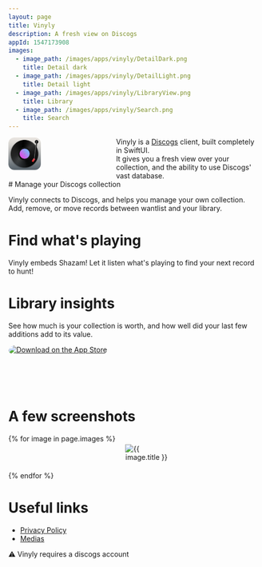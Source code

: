 ```yaml
---
layout: page
title: Vinyly
description: A fresh view on Discogs
appId: 1547173908
images:
  - image_path: /images/apps/vinyly/DetailDark.png
    title: Detail dark
  - image_path: /images/apps/vinyly/DetailLight.png
    title: Detail light
  - image_path: /images/apps/vinyly/LibraryView.png
    title: Library
  - image_path: /images/apps/vinyly/Search.png
    title: Search
---
```


<div style="display: inline-grid; grid-template-columns: auto auto;">

  <img style="width: 30%; border-radius: 18.625%;" src="/images/apps/Vinyly.png" alt="Vinyly App icon"/>

  <div>
  Vinyly is a <span><a href="https://discogs.com">Discogs</a></span> client, built completely in SwiftUI.<br/>
  It gives you a fresh view over your collection, and the ability to use Discogs' vast database.
  </div>

</div>
# Manage your Discogs collection

Vinyly connects to Discogs, and helps you manage your own collection.  
Add, remove, or move records between wantlist and your library.

# Find what's playing

Vinyly embeds Shazam! Let it listen what's playing to find your next record to hunt!

# Library insights

See how much is your collection is worth, and how well did your last few additions add to its value.

<a href="https://apps.apple.com/us/app/vinyly/id1547173908?itsct=apps_box_badge&amp;itscg=30200" style="display: inline-block; overflow: hidden; border-radius: 13px; width: 250px; height: 83px;"><img src="https://tools.applemediaservices.com/api/badges/download-on-the-app-store/black/en-us?size=250x83&amp;releaseDate=1613001600&h=b5f790a5f75a8aa8961bb3fc6a1f64b8" alt="Download on the App Store" style="border-radius: 13px; width: 250px; height: 83px;"></a>

# A few screenshots

<div style="display: inline-grid; grid-template-columns: auto auto;">
  {% for image in page.images %}
  <div style="padding: 20px; width: 60%;">
    <img  src="{{ image.image_path }}" alt="{{ image.title }}"/>
  </div>
  {% endfor %}
</div>

# Useful links

- [Privacy Policy](/vinyly/privacy-policy)
- [Medias](/vinyly/media.zip)

⚠️ Vinyly requires a discogs account